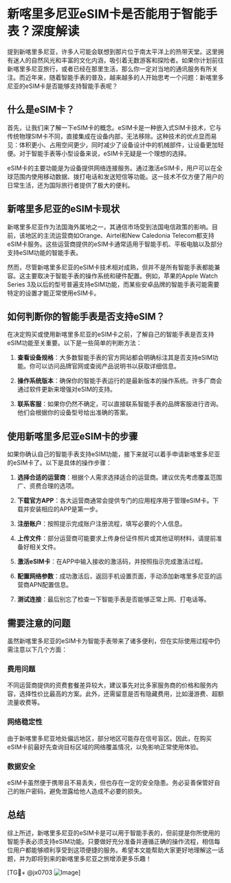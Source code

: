 # 新喀里多尼亚eSIM卡是否能用于智能手表？深度解读

提到新喀里多尼亚，许多人可能会联想到那片位于南太平洋上的热带天堂。这里拥有迷人的自然风光和丰富的文化内涵，吸引着无数游客和探险者。如果你计划前往新喀里多尼亚旅行，或者已经在那里生活，那么你一定对当地的通讯服务有所关注。而近年来，随着智能手表的普及，越来越多的人开始思考一个问题：新喀里多尼亚的eSIM卡是否能够支持智能手表呢？

## 什么是eSIM卡？

首先，让我们来了解一下eSIM卡的概念。eSIM卡是一种嵌入式SIM卡技术，它与传统物理SIM卡不同，直接集成在设备内部，无法移除。这种技术的优点显而易见：体积更小、占用空间更少，同时减少了设备设计中的机械部件，让设备更加轻便。对于智能手表等小型设备来说，eSIM卡无疑是一个理想的选择。

eSIM卡的主要功能是为设备提供网络连接服务。通过激活eSIM卡，用户可以在全球范围内使用移动数据、拨打电话和发送短信等功能。这一技术不仅方便了用户的日常生活，还为国际旅行者提供了极大的便利。

## 新喀里多尼亚的eSIM卡现状

新喀里多尼亚作为法国海外属地之一，其通信市场受到法国电信政策的影响。目前，该地区的主流运营商如Orange、Airtel和New Caledonia Telecom都支持eSIM卡服务。这些运营商提供的eSIM卡通常适用于智能手机、平板电脑以及部分支持eSIM功能的智能手表。

然而，尽管新喀里多尼亚的eSIM卡技术相对成熟，但并不是所有智能手表都能兼容。这主要取决于智能手表的操作系统和硬件配置。例如，苹果的Apple Watch Series 3及以后的型号普遍支持eSIM功能，而某些安卓品牌的智能手表可能需要特定的设置才能正常使用eSIM卡。

## 如何判断你的智能手表是否支持eSIM？

在决定购买或使用新喀里多尼亚的eSIM卡之前，了解自己的智能手表是否支持eSIM功能至关重要。以下是一些简单的判断方法：

1. **查看设备规格**：大多数智能手表的官方网站都会明确标注其是否支持eSIM功能。你可以访问品牌官网或查阅产品说明书以获取详细信息。
   
2. **操作系统版本**：确保你的智能手表运行的是最新版本的操作系统。许多厂商会通过软件更新来增强对eSIM的支持。

3. **联系客服**：如果你仍然不确定，可以直接联系智能手表的品牌客服进行咨询。他们会根据你的设备型号给出准确的答案。

## 使用新喀里多尼亚eSIM卡的步骤

如果你确认自己的智能手表支持eSIM功能，接下来就可以着手申请新喀里多尼亚的eSIM卡了。以下是具体的操作步骤：

1. **选择合适的运营商**：根据个人需求选择适合的运营商。建议优先考虑覆盖范围广、资费合理的选项。

2. **下载官方APP**：各大运营商通常会提供专门的应用程序用于管理eSIM卡。下载并安装相应的APP是第一步。

3. **注册账户**：按照提示完成账户注册流程，填写必要的个人信息。

4. **上传文件**：部分运营商可能要求上传身份证件照片或其他证明材料，请提前准备好相关文件。

5. **激活eSIM卡**：在APP中输入接收的激活码，并按照指示完成激活过程。

6. **配置网络参数**：成功激活后，返回手机设置页面，手动添加新喀里多尼亚的运营商APN配置信息。

7. **测试连接**：最后别忘了检查一下智能手表是否能够正常上网、打电话等。

## 需要注意的问题

虽然新喀里多尼亚的eSIM卡为智能手表带来了诸多便利，但在实际使用过程中仍需注意以下几个方面：

### 费用问题
不同运营商提供的资费套餐差异较大，建议事先对比多家服务商的价格和服务内容，选择性价比最高的方案。此外，还需留意是否有隐藏费用，比如漫游费、超额流量收费等。

### 网络稳定性
由于新喀里多尼亚地处偏远地区，部分地区可能存在信号盲区。因此，在购买eSIM卡前最好先查询目标区域的网络覆盖情况，以免影响正常使用体验。

### 数据安全
eSIM卡虽然便于携带且不易丢失，但也存在一定的安全隐患。务必妥善保管好自己的账户密码，避免泄露给他人造成不必要的损失。

## 总结

综上所述，新喀里多尼亚的eSIM卡是可以用于智能手表的，但前提是你所使用的智能手表必须支持eSIM功能。只要做好充分准备并遵循正确的操作流程，相信每位用户都能够顺利享受到这项便捷的服务。希望本文能帮助大家更好地理解这一话题，并为即将到来的新喀里多尼亚之旅增添更多乐趣！

[TG💪+ @jx0703 ![Image](https://github.com/user-attachments/assets/dbca1d08-cadb-493c-b0ec-ad6f7a83f270)]